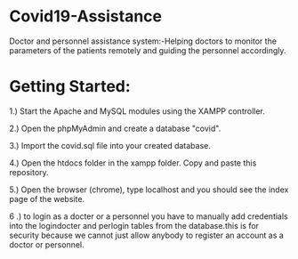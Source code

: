 # Covid19-Assistance
Doctor and personnel assistance system:-Helping doctors to monitor the parameters of the patients remotely and guiding the personnel accordingly.

# Getting Started:

1.) Start the Apache and MySQL modules using the XAMPP controller.

2.) Open the phpMyAdmin and create a database "covid". 

3.) Import the covid.sql file into your created database.

4.) Open the htdocs folder in the xampp folder. Copy and paste this repository.

5.) Open the browser (chrome), type localhost and you should see the index page of the website.

6 .) to login as a docter or a personnel you have to manually add credentials into the logindocter and perlogin tables from the database.this is for security because we cannot just allow anybody to register an account as a doctor or personnel.


<a href="https://github.com/Chethan-B-dev/Covid19-Assistance/blob/master/sample.gif"></a>
